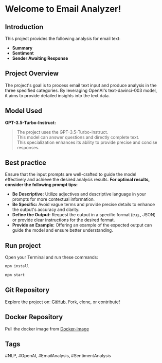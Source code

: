 # Welcome to Email Analyzer!

## Introduction
This project provides the following analysis for email text:
- **Summary**
- **Sentiment**
- **Sender Awaiting Response**

## Project Overview
The project's goal is to process email text input and produce analysis in the three specified categories. 
By leveraging OpenAI's text-davinci-003 model, it aims to provide detailed insights into the text data.

## Model Used
**GPT-3.5-Turbo-Instruct:**
>The project uses the GPT-3.5-Turbo-Instruct. \
>This model can answer questions and directly complete text. \
>This specialization enhances its ability to provide
>precise and concise responses.

## Best practice
Ensure that the input prompts are well-crafted to guide the model effectively and achieve the desired analysis results.
**For optimal results, consider the following prompt tips:**
- **Be Descriptive:** Utilize adjectives and descriptive language in your prompts for more contextual information.
- **Be Specific:** Avoid vague terms and provide precise details to enhance the output's accuracy and clarity.
- **Define the Output:** Request the output in a specific format (e.g., JSON) or provide clear instructions for the desired format.
- **Provide an Example:** Offering an example of the expected output can guide the model and ensure better understanding.

## Run project

Open your Terminal and run these commands:
```sh
npm install
```

```sh
npm start
```
## Git Repository

Explore the project on: [GitHub](https://github.com/mutty320/Email-analysis-with-openAI). Fork, clone, or contribute!

## Docker Repository
Pull the docker image from [Docker-Image](https://hub.docker.com/repository/docker/ozgav/email-analysis/tags?page=1&ordering=last_updated)

## Tags
#NLP, #OpenAI, #EmailAnalysis, #SentimentAnalysis